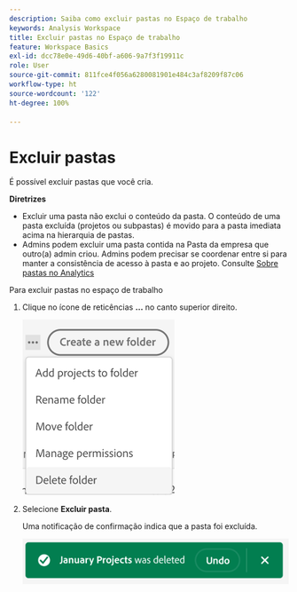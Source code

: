 ```yaml
---
description: Saiba como excluir pastas no Espaço de trabalho
keywords: Analysis Workspace
title: Excluir pastas no Espaço de trabalho
feature: Workspace Basics
exl-id: dcc78e0e-49d6-40bf-a606-9a7f3f19911c
role: User
source-git-commit: 811fce4f056a6280081901e484c3af8209f87c06
workflow-type: ht
source-wordcount: '122'
ht-degree: 100%

---
```



# Excluir pastas

É possível excluir pastas que você cria.

**Diretrizes**

* Excluir uma pasta não exclui o conteúdo da pasta. O conteúdo de uma pasta excluída (projetos ou subpastas) é movido para a pasta imediata acima na hierarquia de pastas.
* Admins podem excluir uma pasta contida na Pasta da empresa que outro(a) admin criou. Admins podem precisar se coordenar entre si para manter a consistência de acesso à pasta e ao projeto. Consulte [Sobre pastas no Analytics](/help/analysis-workspace/build-workspace-project/workspace-folders/about-folders.md)

Para excluir pastas no espaço de trabalho

1. Clique no ícone de reticências **…** no canto superior direito.

   ![As opções do menu suspenso do ícone de reticências.](/help/analysis-workspace/build-workspace-project/assets/select-delete-folder.png)

2. Selecione **Excluir pasta**.

   Uma notificação de confirmação indica que a pasta foi excluída.

   ![Notificação de confirmação de exclusão de pasta.](/help/analysis-workspace/build-workspace-project/assets/deleted-folder.png)

